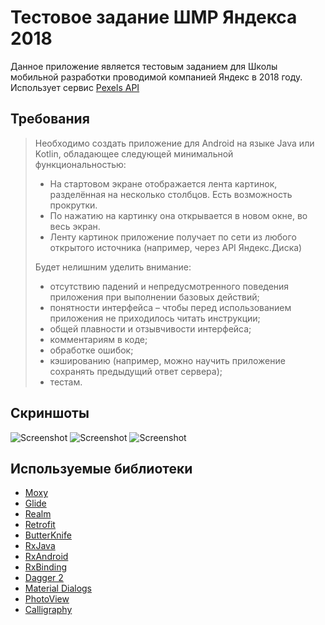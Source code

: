 # Тестовое задание ШМР Яндекса 2018
Данное приложение является тестовым заданием для Школы мобильной разработки проводимой компанией Яндекс в 2018 году.
Использует сервис [Pexels API](https://www.pexels.com/api/)

## Требования 

> Необходимо создать приложение для Android на языке Java или Kotlin, обладающее следующей минимальной функциональностью:
>
> * На стартовом экране отображается лента картинок, разделённая на несколько столбцов. Есть возможность прокрутки.
> * По нажатию на картинку она открывается в новом окне, во весь экран.
> * Ленту картинок приложение получает по сети из любого открытого источника (например, через API Яндекс.Диска)
>
> Будет нелишним уделить внимание:
>
> * отсутствию падений и непредусмотренного поведения приложения при выполнении базовых действий;
> * понятности интерфейса – чтобы перед использованием приложения не приходилось читать инструкции;
> * общей плавности и отзывчивости интерфейса;
> * комментариям в коде;
> * обработке ошибок;
> * кэшированию (например, можно научить приложение сохранять предыдущий ответ сервера);
> * тестам.

## Скриншоты
![Screenshot](https://raw.githubusercontent.com/millerovv/YandexGalleryTask/master/docs/Screenshot_1.png)
![Screenshot](https://raw.githubusercontent.com/millerovv/YandexGalleryTask/master/docs/Screenshot_2.png)
![Screenshot](https://raw.githubusercontent.com/millerovv/YandexGalleryTask/master/docs/Screenshot_3.png)

## Используемые библиотеки
* [Moxy](https://github.com/Arello-Mobile/Moxy)
* [Glide](https://github.com/bumptech/glide)
* [Realm](https://github.com/realm/realm-java)
* [Retrofit](https://github.com/square/retrofit)
* [ButterKnife](https://github.com/JakeWharton/butterknife)
* [RxJava](https://github.com/ReactiveX/RxJava)
* [RxAndroid](https://github.com/ReactiveX/RxAndroid)
* [RxBinding](https://github.com/JakeWharton/RxBinding)
* [Dagger 2](https://github.com/google/dagger)
* [Material Dialogs](https://github.com/afollestad/material-dialogs)
* [PhotoView](https://github.com/chrisbanes/PhotoView)
* [Calligraphy](https://github.com/chrisjenx/Calligraphy)


